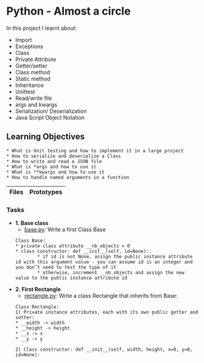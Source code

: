 # Python - Almost a circle

In this project I learnt about:
* Import
* Exceptions
* Class
* Private Attribute
* Getter/setter
* Class method
* Static method
* Inheritance
* Unittest
* Read/write file
* args and kwargs
* Serialization/ Deserialization
* Java Script Object Notation

## Learning Objectives
```
* What is Unit testing and how to implement it in a large project
* How to serialize and deserialize a Class
* How to write and read a JSON file
* What is *args and how to use it
* What is **kwargs and how to use it
* How to handle named arguments in a function
```

| Files | Prototypes |
| --- | --- |

### Tasks
* **1. Base class**
	* [base.py](./models/base.py): Write a first Class Base
	```
	Class Base:
	* private class attribute __nb_objects = 0
	* class constructor: def __init__(self, id=None)::
        	* if id is not None, assign the public instance attribute id with this argument value - you can assume id is an integer and you don’t need to test the type of it
        	* otherwise, increment __nb_objects and assign the new value to the public instance attribute id
	```
* **2. First Rectangle**
	* [rectangle.py](./models/rectangle.py): Write a class Rectangle that inherits from Base:
	```
	Class Rectangle:
	1) Private instance attributes, each with its own public getter and setter:
	* __width -> width
	* __height -> height
	* __x -> x
	* __y -> y

	2) Class constructor: def __init__(self, width, height, x=0, y=0, id=None):
 	```



